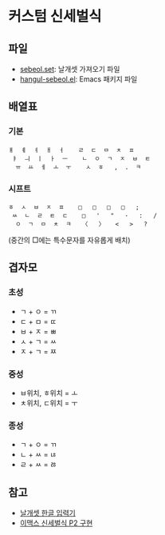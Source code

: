 # 커스텀 신세벌식

## 파일
- [sebeol.set](sebeol.set): 날개셋 가져오기 파일
- [hangul-sebeol.el](hangul-sebeol.el): Emacs 패키지 파일

## 배열표

### 기본
```
ㅒ  ㅖ  ㅕ  ㅐ  ㅓ    ㄹ  ㄷ  ㅁ  ㅊ  ㅍ
 ㅑ  ㅢ  ㅣ  ㅏ  ㅡ    ㄴ  ㅇ  ㄱ  ㅈ  ㅂ  ㅌ
  ㅠ  ㅛ  ㅔ  ㅗ  ㅜ    ㅅ  ㅎ   ,  .  ㅋ
```

### 시프트
```
ㅎ  ㅅ  ㅂ  ㅈ  ㅍ    □   □   □   □   ;
 ㅆ  ㄴ  ㄹ  ㅌ  ㄷ    □   '   "   ·   :   /
  ㅇ  ㄱ  ㅁ  ㅊ  ㅋ   〈   〉   <   >   ?
```

(중간의 □에는 특수문자를 자유롭게 배치)

## 겹자모

### 초성
- ㄱ + ㅇ = ㄲ
- ㄷ + ㅁ = ㄸ
- ㅂ + ㅈ = ㅃ
- ㅅ + ㄱ = ㅆ
- ㅈ + ㄱ = ㅉ

### 중성
- ㅂ위치, ㅎ위치 = ㅗ
- ㅊ위치, ㄷ위치 = ㅜ

### 종성
- ㄱ + ㅇ = ㄲ
- ㄴ + ㅆ = ㄶ
- ㄹ + ㅆ = ㅀ

## 참고
- [날개셋 한글 입력기](http://moogi.new21.org/prg4.html)
- [이맥스 신세벌식 P2 구현](https://github.com/demokritos/hangul-s3p2)

